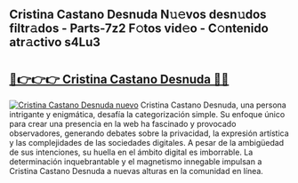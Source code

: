 ## Cristina Castano Desnuda N𝚞𝚎vos desn𝚞dos filtr𝚊dos - Parts-7z2 F𝚘tos vid𝚎o - C𝚘ntenido atr𝚊ctivo s4Lu3

# <h2><a href="http://mb7rkks.tromn.icu/?c=Cristina+Castano+Desnuda">🔗👉👉👉 Cristina Castano Desnuda 🔗🔗</a></h2>

[![Cristina Castano Desnuda nuevo](https://i.imgur.com/pEAQMta.gif)](http://mb7rkks.tromn.icu/?c=Cristina+Castano+Desnuda)
Cristina Castano Desnuda, una persona intrigante y enigmática, desafía la categorización simple. Su enfoque único para crear una presencia en la web ha fascinado y provocado observadores, generando debates sobre la privacidad, la expresión artística y las complejidades de las sociedades digitales. A pesar de la ambigüedad de sus intenciones, su huella en el ámbito digital es imborrable. La determinación inquebrantable y el magnetismo innegable impulsan a Cristina Castano Desnuda a nuevas alturas en la comunidad en línea.
